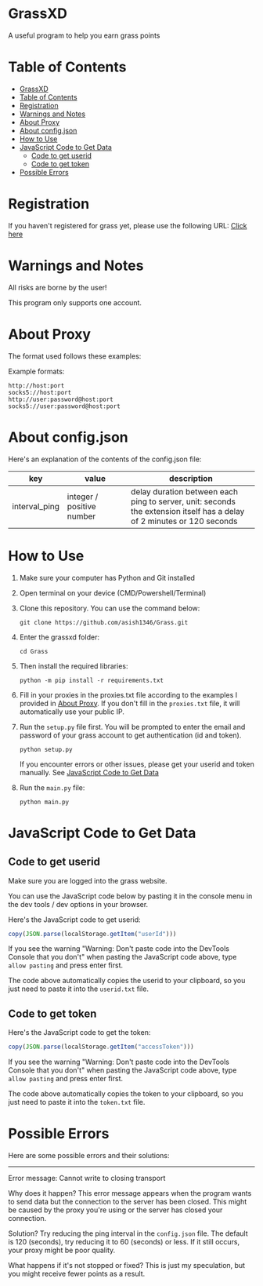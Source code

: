# GrassXD

A useful program to help you earn grass points

# Table of Contents

- [GrassXD](#grassxd)
- [Table of Contents](#table-of-contents)
- [Registration](#registration)
- [Warnings and Notes](#warnings-and-notes)
- [About Proxy](#about-proxy)
- [About config.json](#about-configjson)
- [How to Use](#how-to-use)
- [JavaScript Code to Get Data](#javascript-code-to-get-data)
  - [Code to get userid](#code-to-get-userid)
  - [Code to get token](#code-to-get-token)
- [Possible Errors](#possible-errors)

# Registration

If you haven't registered for grass yet, please use the following URL: [Click here](https://app.getgrass.io/register/?referralCode=DnsuPvOL-xfLiy-)

# Warnings and Notes

All risks are borne by the user!

This program only supports one account.

# About Proxy

The format used follows these examples:

Example formats:
```
http://host:port
socks5://host:port
http://user:password@host:port
socks5://user:password@host:port
```

# About config.json

Here's an explanation of the contents of the config.json file:

| key           | value                     | description                                                                                                                 |
| ------------- | ------------------------- | --------------------------------------------------------------------------------------------------------------------------- |
| interval_ping | integer / positive number | delay duration between each ping to server, unit: seconds <br> the extension itself has a delay of 2 minutes or 120 seconds |

# How to Use

1. Make sure your computer has Python and Git installed
   
2. Open terminal on your device (CMD/Powershell/Terminal)

3. Clone this repository. You can use the command below:
   ```shell
   git clone https://github.com/asish1346/Grass.git
   ```

4. Enter the grassxd folder:
   ```shell
   cd Grass
   ```

5. Then install the required libraries:
   ```shell
   python -m pip install -r requirements.txt
   ```

6. Fill in your proxies in the proxies.txt file according to the examples I provided in [About Proxy](#about-proxy). If you don't fill in the `proxies.txt` file, it will automatically use your public IP.

7. Run the `setup.py` file first. You will be prompted to enter the email and password of your grass account to get authentication (id and token).
   
   ```shell
   python setup.py
   ```

   If you encounter errors or other issues, please get your userid and token manually. See [JavaScript Code to Get Data](#javascript-code-to-get-data)

8. Run the `main.py` file:
   
   ```shell
   python main.py
   ```

# JavaScript Code to Get Data

## Code to get userid

Make sure you are logged into the grass website.

You can use the JavaScript code below by pasting it in the console menu in the dev tools / dev options in your browser.

Here's the JavaScript code to get userid:

```javascript
copy(JSON.parse(localStorage.getItem("userId")))
```

If you see the warning "Warning: Don't paste code into the DevTools Console that you don't" when pasting the JavaScript code above, type `allow pasting` and press enter first.

The code above automatically copies the userid to your clipboard, so you just need to paste it into the `userid.txt` file.

## Code to get token

Here's the JavaScript code to get the token:

```javascript
copy(JSON.parse(localStorage.getItem("accessToken")))
```

If you see the warning "Warning: Don't paste code into the DevTools Console that you don't" when pasting the JavaScript code above, type `allow pasting` and press enter first.

The code above automatically copies the token to your clipboard, so you just need to paste it into the `token.txt` file.

# Possible Errors

Here are some possible errors and their solutions:

---
Error message: Cannot write to closing transport

Why does it happen? This error message appears when the program wants to send data but the connection to the server has been closed. This might be caused by the proxy you're using or the server has closed your connection.

Solution? Try reducing the ping interval in the `config.json` file. The default is 120 (seconds), try reducing it to 60 (seconds) or less. If it still occurs, your proxy might be poor quality.

What happens if it's not stopped or fixed? This is just my speculation, but you might receive fewer points as a result.
